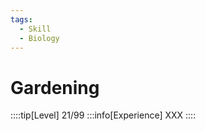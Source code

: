 ```yaml
---
tags:
  - Skill
  - Biology
---
```


# Gardening

::::tip[Level]
21/99
:::info[Experience]
XXX
::::
